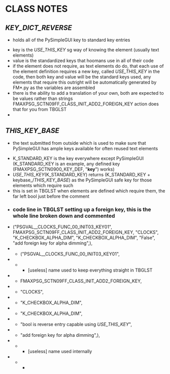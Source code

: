 # CLASS NOTES

## _KEY_DICT_REVERSE_

  * holds all of the PySimpleGUI key to standard key entries
- key is the _USE_THIS_KEY_ sg way of knowing the element (usually text elements)
- value is the standardized keys that hoomans use in all of their code
- if the element does not require, as text elements do do, that each use of the element definition requires a new key, called _USE_THIS_KEY_ in the code, then both key and value will be the standard keys used, any elements that require this outright will be automatically generated by FM*.py as the variables are assembled
- there is the ability to add a translation of your own, both are expected to be values rather than strings FMAXPSG_SCTN09FF_CLASS_INIT_ADD2_FOREIGN_KEY action does that for you from TBGLST
-


## _THIS_KEY_BASE_

  * the text submitted from outside which is used to make sure that PySimpleGUI has ample keys available for often reused text elements
- K_STANDARD_KEY is the key everywhere except PySimpleGUI (K_STANDARD_KEY is an example, any defined key (FMAXPSG_SCTN0900_KEY_DEF, "__key__") works)
- _USE_THIS_KEY_(K_STANDARD_KEY) returns (K_STANDARD_KEY + keybase_/_THIS_KEY_BASE_) as the PySimpleGUI safe key for those elements which require such
- this is set in TBGLST when elements are defined which require them, the far left bool just before the comment
- ### code line in TBGLST setting up a foreign key, this is the whole line broken down and commented
- 	("PSGVAL__CLOCKS_FUNC_00_INIT03_KEY01", FMAXPSG_SCTN09FF_CLASS_INIT_ADD2_FOREIGN_KEY, "CLOCKS", "K_CHECKBOX_ALPHA_DIM", "K_CHECKBOX_ALPHA_DIM", "False", "add foreign key for alpha dimming",),
-  * ("PSGVAL__CLOCKS_FUNC_00_INIT03_KEY01",
-  *  * [useless] name used to keep everything straight in TBGLST
-  * FMAXPSG_SCTN09FF_CLASS_INIT_ADD2_FOREIGN_KEY, 	 
-  * "CLOCKS",
-  * "K_CHECKBOX_ALPHA_DIM",
-  * "K_CHECKBOX_ALPHA_DIM",
-  * "bool is reverse entry capable using _USE_THIS_KEY_",
-  * "add foreign key for alpha dimming",),
-   *  * [useless] name used internally
-   *  *
